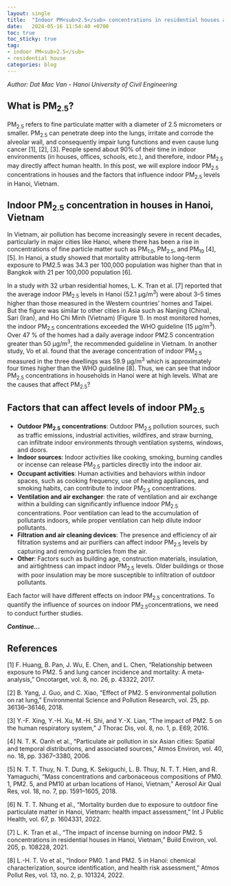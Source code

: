 ```yaml
---
layout: single
title:  "Indoor PM<sub>2.5</sub> concentrations in residential houses and influencing factors in Hanoi, Vietnam."
date:   2024-05-16 11:54:40 +0700
toc: true
toc_sticky: true
tag: 
- indoor PM<sub>2.5</sub> 
- residential house 
categories: blog
---
```

*Author: Dat Mac Van - Hanoi University of Civil Engineering*
## What is PM<sub>2.5</sub>?
PM<sub>2.5</sub> refers to fine particulate matter with a diameter of 2.5 micrometers or smaller. PM<sub>2.5</sub> can penetrate deep into the lungs, irritate and corrode the alveolar wall, and consequently impair lung functions and even cause lung cancer [1], [2], [3]. People spend about 90% of their time in indoor environments (in houses, offices, schools, etc.), and therefore, indoor PM<sub>2.5</sub> may directly affect human health. In this post, we will explore indoor PM<sub>2.5</sub> concentrations in houses and the factors that influence indoor PM<sub>2.5</sub> levels in Hanoi, Vietnam. 

## Indoor PM<sub>2.5</sub> concentration in houses in Hanoi, Vietnam 
In Vietnam, air pollution has become increasingly severe in recent decades, particularly in major cities like Hanoi, where there has been a rise in concentrations of fine particle matter such as PM<sub>1.0</sub>, PM<sub>2.5</sub>, and PM<sub>10</sub> [4], [5]. In Hanoi, a study showed that mortality attributable to long-term exposure to PM2.5 was 34.3 per 100,000 population was higher than that in Bangkok with 21 per 100,000 population [6].

In a study with 32 urban residential homes, L. K. Tran et al. [7] reported that the average indoor PM<sub>2.5</sub> levels in Hanoi (52.1 μg/m<sup>3</sup>) were about 3–5 times higher than those measured in the Western countries’ homes and Taipei. But the figure was similar to other cities in Asia such as Nanjing (China), Sari (Iran), and Ho Chi Minh (Vietnam) (Figure 1). In most monitored homes, the indoor PM<sub>2.5</sub> concentrations exceeded the WHO guideline (15 μg/m<sup>3</sup>). Over 47 % of the homes had a daily average indoor PM2.5 concentration greater than 50 μg/m<sup>3</sup>, the recommended guideline in Vietnam. In another study, Vo et al. found that the average concentration of indoor PM<sub>2.5</sub> measured in the three dwellings was 59.9 μg/m<sup>3</sup> which is approximately four times higher than the WHO guideline [8]. Thus, we can see that indoor PM<sub>2.5</sub> concentrations in households in Hanoi were at high levels. What are the causes that affect PM<sub>2.5</sub>?

## Factors that can affect levels of indoor PM<sub>2.5</sub> 
* **Outdoor PM<sub>2.5</sub> concentrations**: Outdoor PM<sub>2.5</sub> pollution sources, such as traffic emissions, industrial activities, wildfires, and straw burning, can infiltrate indoor environments through ventilation systems, windows, and doors.
* **Indoor sources**: Indoor activities like cooking, smoking, burning candles or incense can release PM<sub>2.5</sub> particles directly into the indoor air.
* **Occupant activities**: Human activities and behaviors within indoor spaces, such as cooking frequency, use of heating appliances, and smoking habits, can contribute to indoor PM<sub>2.5</sub> concentrations.
* **Ventilation and air exchanger**: the rate of ventilation and air exchange within a building can significantly influence indoor PM<sub>2.5</sub> concentrations. Poor ventilation can lead to the accumulation of pollutants indoors, while proper ventilation can help dilute indoor pollutants.
* **Filtration and air cleaning devices**: The presence and efficiency of air filtration systems and air purifiers can affect indoor PM<sub>2.5</sub> levels by capturing and removing particles from the air.
* **Other**: Factors such as building age, construction materials, insulation, and airtightness can impact indoor PM<sub>2.5</sub> levels. Older buildings or those with poor insulation may be more susceptible to infiltration of outdoor pollutants.

Each factor will have different effects on indoor PM<sub>2.5</sub> concentrations. To quantify the influence of sources on indoor PM<sub>2.5</sub>concentrations, we need to conduct further studies.

***Continue…***

## References
[1]	F. Huang, B. Pan, J. Wu, E. Chen, and L. Chen, “Relationship between exposure to PM2. 5 and lung cancer incidence and mortality: A meta-analysis,” Oncotarget, vol. 8, no. 26, p. 43322, 2017.

[2]	B. Yang, J. Guo, and C. Xiao, “Effect of PM2. 5 environmental pollution on rat lung,” Environmental Science and Pollution Research, vol. 25, pp. 36136–36146, 2018.

[3]	Y.-F. Xing, Y.-H. Xu, M.-H. Shi, and Y.-X. Lian, “The impact of PM2. 5 on the human respiratory system,” J Thorac Dis, vol. 8, no. 1, p. E69, 2016.

[4]	N. T. K. Oanh et al., “Particulate air pollution in six Asian cities: Spatial and temporal distributions, and associated sources,” Atmos Environ, vol. 40, no. 18, pp. 3367–3380, 2006.

[5]	N. T. T. Thuy, N. T. Dung, K. Sekiguchi, L. B. Thuy, N. T. T. Hien, and R. Yamaguchi, “Mass concentrations and carbonaceous compositions of PM0. 1, PM2. 5, and PM10 at urban locations of Hanoi, Vietnam,” Aerosol Air Qual Res, vol. 18, no. 7, pp. 1591–1605, 2018.

[6]	N. T. T. Nhung et al., “Mortality burden due to exposure to outdoor fine particulate matter in Hanoi, Vietnam: health impact assessment,” Int J Public Health, vol. 67, p. 1604331, 2022.

[7]	L. K. Tran et al., “The impact of incense burning on indoor PM2. 5 concentrations in residential houses in Hanoi, Vietnam,” Build Environ, vol. 205, p. 108228, 2021.

[8]	L.-H. T. Vo et al., “Indoor PM0. 1 and PM2. 5 in Hanoi: chemical characterization, source identification, and health risk assessment,” Atmos Pollut Res, vol. 13, no. 2, p. 101324, 2022.


